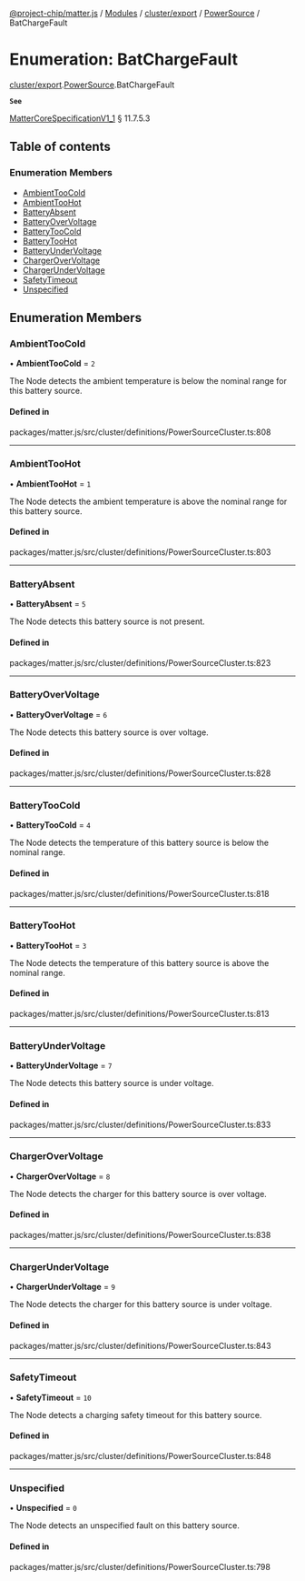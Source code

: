[@project-chip/matter.js](../README.md) / [Modules](../modules.md) / [cluster/export](../modules/cluster_export.md) / [PowerSource](../modules/cluster_export.PowerSource.md) / BatChargeFault

# Enumeration: BatChargeFault

[cluster/export](../modules/cluster_export.md).[PowerSource](../modules/cluster_export.PowerSource.md).BatChargeFault

**`See`**

[MatterCoreSpecificationV1_1](../interfaces/spec_export.MatterCoreSpecificationV1_1.md) § 11.7.5.3

## Table of contents

### Enumeration Members

- [AmbientTooCold](cluster_export.PowerSource.BatChargeFault.md#ambienttoocold)
- [AmbientTooHot](cluster_export.PowerSource.BatChargeFault.md#ambienttoohot)
- [BatteryAbsent](cluster_export.PowerSource.BatChargeFault.md#batteryabsent)
- [BatteryOverVoltage](cluster_export.PowerSource.BatChargeFault.md#batteryovervoltage)
- [BatteryTooCold](cluster_export.PowerSource.BatChargeFault.md#batterytoocold)
- [BatteryTooHot](cluster_export.PowerSource.BatChargeFault.md#batterytoohot)
- [BatteryUnderVoltage](cluster_export.PowerSource.BatChargeFault.md#batteryundervoltage)
- [ChargerOverVoltage](cluster_export.PowerSource.BatChargeFault.md#chargerovervoltage)
- [ChargerUnderVoltage](cluster_export.PowerSource.BatChargeFault.md#chargerundervoltage)
- [SafetyTimeout](cluster_export.PowerSource.BatChargeFault.md#safetytimeout)
- [Unspecified](cluster_export.PowerSource.BatChargeFault.md#unspecified)

## Enumeration Members

### AmbientTooCold

• **AmbientTooCold** = ``2``

The Node detects the ambient temperature is below the nominal range for this battery source.

#### Defined in

packages/matter.js/src/cluster/definitions/PowerSourceCluster.ts:808

___

### AmbientTooHot

• **AmbientTooHot** = ``1``

The Node detects the ambient temperature is above the nominal range for this battery source.

#### Defined in

packages/matter.js/src/cluster/definitions/PowerSourceCluster.ts:803

___

### BatteryAbsent

• **BatteryAbsent** = ``5``

The Node detects this battery source is not present.

#### Defined in

packages/matter.js/src/cluster/definitions/PowerSourceCluster.ts:823

___

### BatteryOverVoltage

• **BatteryOverVoltage** = ``6``

The Node detects this battery source is over voltage.

#### Defined in

packages/matter.js/src/cluster/definitions/PowerSourceCluster.ts:828

___

### BatteryTooCold

• **BatteryTooCold** = ``4``

The Node detects the temperature of this battery source is below the nominal range.

#### Defined in

packages/matter.js/src/cluster/definitions/PowerSourceCluster.ts:818

___

### BatteryTooHot

• **BatteryTooHot** = ``3``

The Node detects the temperature of this battery source is above the nominal range.

#### Defined in

packages/matter.js/src/cluster/definitions/PowerSourceCluster.ts:813

___

### BatteryUnderVoltage

• **BatteryUnderVoltage** = ``7``

The Node detects this battery source is under voltage.

#### Defined in

packages/matter.js/src/cluster/definitions/PowerSourceCluster.ts:833

___

### ChargerOverVoltage

• **ChargerOverVoltage** = ``8``

The Node detects the charger for this battery source is over voltage.

#### Defined in

packages/matter.js/src/cluster/definitions/PowerSourceCluster.ts:838

___

### ChargerUnderVoltage

• **ChargerUnderVoltage** = ``9``

The Node detects the charger for this battery source is under voltage.

#### Defined in

packages/matter.js/src/cluster/definitions/PowerSourceCluster.ts:843

___

### SafetyTimeout

• **SafetyTimeout** = ``10``

The Node detects a charging safety timeout for this battery source.

#### Defined in

packages/matter.js/src/cluster/definitions/PowerSourceCluster.ts:848

___

### Unspecified

• **Unspecified** = ``0``

The Node detects an unspecified fault on this battery source.

#### Defined in

packages/matter.js/src/cluster/definitions/PowerSourceCluster.ts:798
